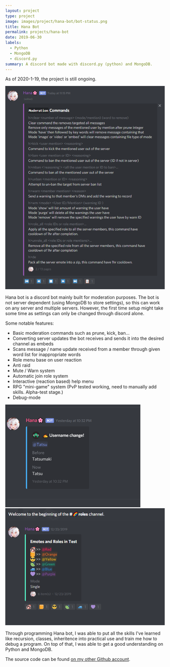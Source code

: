 ```yaml
---
layout: project
type: project
image: images/project/hana-bot/bot-status.png
title: Hana Bot
permalink: projects/hana-bot
date: 2019-06-30
labels:
  - Python
  - MongoDB
  - discord.py
summary: A discord bot made with discord.py (python) and MongoDB.
---
```

As of 2020-1-19, the project is still ongoing.

<img class="big intro" src="/images/project/hana-bot/help-menu.png">

Hana bot is a discord bot mainly built for moderation purposes. The bot is not server dependent (using MongoDB to store settings), so this can work on any server and multiple servers. However, the first time setup might take some time as settings can only be changed through discord alone.

Some notable features:
* Basic moderation commands such as prune, kick, ban...
* Converting server updates the bot receives and sends it into the desired channel as embeds
* Scans message / name update received from a member through given word list for inappropriate words
* Role menu base on user reaction
* Anti raid
* Mute / Warn system
* Automatic join role system
* Interactive (reaction based) help menu
* RPG "mini-game" system (PvP tested working, need to manually add skills. Alpha-test stage.)
* Debug-mode

<div class="ui medium rounded images">
  <img class="ui images" src="/images/project/hana-bot/update1.png">
  <img class="ui images" src="/images/project/hana-bot/update2.png">
</div>

Through programming Hana bot, I was able to put all the skills I've learned like recursion, classes, inheritence into practical use and train me how to debug a program. On top of that, I was able to get a good understanding on Python and MongoDB.

The source code can be found [on my other Github account](https://github.com/Necom1/Hana-Bot).
